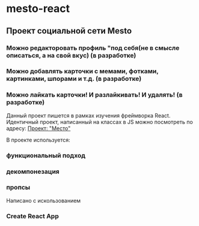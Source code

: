 # mesto-react
## Проект социальной сети Mesto

### Можно редакторовать профиль "под себя(не в смысле описаться, а на свой вкус) (в разработке)
### Можно добавлять карточки с мемами, фотками, картинками, шпорами и т.д. (в разработке)
### Можно лайкать карточки! И разлайкивать! И удалять!  (в разработке)

Данный проект пишется в рамках изучения фреймворка React. Идентичный проект, написанный на классах в JS можно посмотреть по адресу: [Проект: "Место"](https://johnniehurricane.github.io/mesto/index.html)

В проекте используется:
### функциональный подход
### декомпонезация
### пропсы
Написано с искользованием 
### Create React App